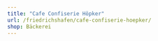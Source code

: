 ```yaml
---
title: "Cafe Confiserie Höpker"
url: /friedrichshafen/cafe-confiserie-hoepker/
shop: Bäckerei
---
```

